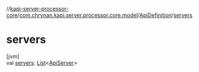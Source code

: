 //[kapi-server-processor-core](../../../index.md)/[com.chrynan.kapi.server.processor.core.model](../index.md)/[ApiDefinition](index.md)/[servers](servers.md)

# servers

[jvm]\
val [servers](servers.md): [List](https://kotlinlang.org/api/latest/jvm/stdlib/kotlin.collections/-list/index.html)&lt;[ApiServer](../-api-server/index.md)&gt;
